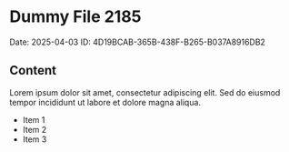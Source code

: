 # Dummy File 2185

Date: 2025-04-03
ID: 4D19BCAB-365B-438F-B265-B037A8916DB2

## Content

Lorem ipsum dolor sit amet, consectetur adipiscing elit.
Sed do eiusmod tempor incididunt ut labore et dolore magna aliqua.

* Item 1
* Item 2
* Item 3
